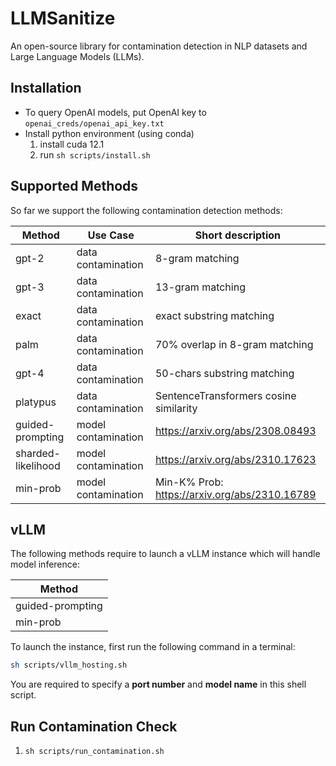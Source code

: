 # LLMSanitize
An open-source library for contamination detection in NLP datasets and Large Language Models (LLMs).  

## Installation
- To query OpenAI models, put OpenAI key to `openai_creds/openai_api_key.txt`
- Install python environment (using conda)
    1. install cuda 12.1
    2. run `sh scripts/install.sh`

## Supported Methods
So far we support the following contamination detection methods:

| **Method** | **Use Case** | **Short description** |  
|---|---|---|
| gpt-2 | data contamination | 8-gram matching | 
| gpt-3 | data contamination | 13-gram matching |
| exact | data contamination | exact substring matching |
| palm | data contamination | 70% overlap in 8-gram matching | 
| gpt-4 | data contamination | 50-chars substring matching |
| platypus | data contamination | SentenceTransformers cosine similarity |
| guided-prompting | model contamination | https://arxiv.org/abs/2308.08493 | 
| sharded-likelihood | model contamination | https://arxiv.org/abs/2310.17623 |
| min-prob | model contamination | Min-K% Prob: https://arxiv.org/abs/2310.16789 | 

## vLLM
The following methods require to launch a vLLM instance which will handle model inference:

| **Method** | 
|---|
| guided-prompting |
| min-prob |

To launch the instance, first run the following command in a terminal: 
```bash
sh scripts/vllm_hosting.sh
```
You are required to specify a **port number** and **model name** in this shell script. 

## Run Contamination Check

1. `sh scripts/run_contamination.sh`
